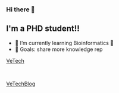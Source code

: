 ### Hi there 👋

<!--
**whve/whve** is a ✨ _special_ ✨ repository because its `README.md` (this file) appears on your GitHub profile.

Here are some ideas to get you started:

- 🔭 I’m currently working on ...
- 🌱 I’m currently learning ...
- 👯 I’m looking to collaborate on ...
- 🤔 I’m looking for help with ...
- 💬 Ask me about ...
- 📫 How to reach me: ...
- 😄 Pronouns: ...
- ⚡ Fun fact: ...
-->

## I'm a PHD student!!

- 🌱 I’m currently learning Bioinformatics 🤣
- 🥅 Goals: share more knowledge rep 
<!--
记录一些想法，目前还是空的。比如macOS上的透明的悬浮窗笔记。
-->
[VeTech](https://whve.github.io/VeTech/)

<br />
<!--
blog ？记录想法，一些需要成长的项目？
-->

[VeTechBlog](https://whve.github.io/VeTechBlog/)
<br />
